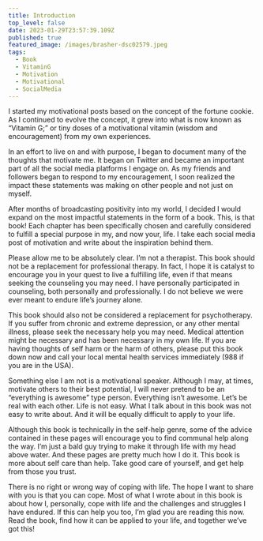 ```yaml
---
title: Introduction
top_level: false
date: 2023-01-29T23:57:39.109Z
published: true
featured_image: /images/brasher-dsc02579.jpeg
tags:
  - Book
  - VitaminG
  - Motivation
  - Motivational
  - SocialMedia
---
```

I started my motivational posts based on the concept of the fortune cookie. As I continued to evolve the concept, it grew into what is now known as “Vitamin G;” or tiny doses of a motivational vitamin (wisdom and encouragement) from my own experiences.

In an effort to live on and with purpose, I began to document many of the thoughts that motivate me. It began on Twitter and became an important part of all the social media platforms I engage on. As my friends and followers began to respond to my encouragement, I soon realized the impact these statements was making on other people and not just on myself.

After months of broadcasting positivity into my world, I decided I would expand on the most impactful statements in the form of a book. This, is that book! Each chapter has been specifically chosen and carefully considered to fulfill a special purpose in my, and now your, life. I take each social media post of motivation and write about the inspiration behind them.

Please allow me to be absolutely clear. I’m not a therapist. This book should not be a replacement for professional therapy. In fact, I hope it is catalyst to encourage you in your quest to live a fulfilling life, even if that means seeking the counseling you may need. I have personally participated in counseling, both personally and professionally. I do not believe we were ever meant to endure life’s journey alone.

This book should also not be considered a replacement for psychotherapy. If you suffer from chronic and extreme depression, or any other mental illness, please seek the necessary help you may need. Medical attention might be necessary and has been necessary in my own life. If you are having thoughts of self harm or the harm of others, please put this book down now and call your local mental health services immediately (988 if you are in the USA).

Something else I am not is a motivational speaker. Although I may, at times, motivate others to their best potential, I will never pretend to be an “everything is awesome” type person. Everything isn’t awesome. Let’s be real with each other. Life is not easy. What I talk about in this book was not easy to write about. And it will be equally difficult to apply to your life.

Although this book is technically in the self-help genre, some of the advice contained in these pages will encourage you to find communal help along the way. I’m just a bald guy trying to make it through life with my head above water. And these pages are pretty much how I do it. This book is more about self care than help. Take good care of yourself, and get help from those you trust.

There is no right or wrong way of coping with life. The hope I want to share with you is that you can cope. Most of what I wrote about in this book is about how I, personally, cope with life and the challenges and struggles I have endured. If this can help you too, I’m glad you are reading this now. Read the book, find how it can be applied to your life, and together we’ve got this!